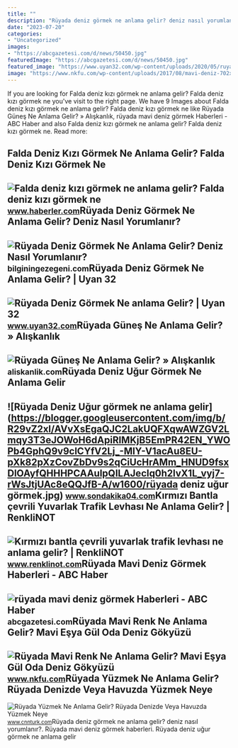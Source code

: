 ```yaml
---
title: ""
description: "Rüyada deniz görmek ne anlama gelir? deniz nasıl yorumlanır?"
date: "2023-07-20"
categories:
- "Uncategorized"
images:
- "https://abcgazetesi.com/d/news/50450.jpg"
featuredImage: "https://abcgazetesi.com/d/news/50450.jpg"
featured_image: "https://www.uyan32.com/wp-content/uploads/2020/05/ruyada-deniz-gormek-ne-anlama-gelir.jpg"
image: "https://www.nkfu.com/wp-content/uploads/2017/08/mavi-deniz-702x336.jpg"
---
```


If you are looking for Falda deniz kızı görmek ne anlama gelir? Falda deniz kızı görmek ne you've visit to the right page. We have 9 Images about Falda deniz kızı görmek ne anlama gelir? Falda deniz kızı görmek ne like Rüyada Güneş Ne Anlama Gelir? » Alışkanlık, rüyada mavi deniz görmek Haberleri - ABC Haber and also Falda deniz kızı görmek ne anlama gelir? Falda deniz kızı görmek ne. Read more:

Falda Deniz Kızı Görmek Ne Anlama Gelir? Falda Deniz Kızı Görmek Ne
-------------------------------------------------------------------

 ![Falda deniz kızı görmek ne anlama gelir? Falda deniz kızı görmek ne](https://i.hbrcdn.com/haber/2021/06/21/falda-deniz-kizi-gormek-ne-anlama-gelir-falda-14215578_5512_amp.jpg) <small>www.haberler.com</small>Rüyada Deniz Görmek Ne Anlama Gelir? Deniz Nasıl Yorumlanır?
------------------------------------------------------------

 ![Rüyada Deniz Görmek Ne Anlama Gelir? Deniz Nasıl Yorumlanır?](https://bilginingezegeni.com/wp-content/uploads/2020/04/Rüyada-Deniz-Görmek-Ne-Anlama-Gelir.jpg) <small>bilginingezegeni.com</small>Rüyada Deniz Görmek Ne Anlama Gelir? | Uyan 32
----------------------------------------------

 ![Rüyada Deniz Görmek Ne anlama Gelir? | Uyan 32](https://www.uyan32.com/wp-content/uploads/2020/05/ruyada-deniz-gormek-ne-anlama-gelir.jpg) <small>www.uyan32.com</small>Rüyada Güneş Ne Anlama Gelir? » Alışkanlık
------------------------------------------

 ![Rüyada Güneş Ne Anlama Gelir? » Alışkanlık](https://aliskanlik.com/wp-content/uploads/2022/04/Ruyada-Gunes-Ne-Anlama-Gelir.jpeg) <small>aliskanlik.com</small>Rüyada Deniz Uğur Görmek Ne Anlama Gelir
----------------------------------------

 ![Rüyada Deniz Uğur görmek ne anlama gelir](https://blogger.googleusercontent.com/img/b/R29vZ2xl/AVvXsEgaQJC2LakUQFXqwAWZGV2Lmqy3T3eJOWoH6dApiRIMKjB5EmPR42EN_YWOPb4GphQ9v9clCYfV2Lj_-MIY-V1acAu8EU-pXk82pXzCovZbDv9s2qCiUcHrAMm_HNUD9fsxDlOAyfQHHHPCAAulpQILAJecIq0h2lvX1L_vyj7-rWsJtjUAc8eQQJfB-A/w1600/rüyada deniz uğur görmek.jpg) <small>www.sondakika04.com</small>Kırmızı Bantla çevrili Yuvarlak Trafik Levhası Ne Anlama Gelir? | RenkliNOT
---------------------------------------------------------------------------

 ![Kırmızı bantla çevrili yuvarlak trafik levhası ne anlama gelir? | RenkliNOT](https://www.renklinot.com/wp-content/uploads/2016/03/yuvarlak-trafik-levhaları.jpg) <small>www.renklinot.com</small>Rüyada Mavi Deniz Görmek Haberleri - ABC Haber
----------------------------------------------

 ![rüyada mavi deniz görmek Haberleri - ABC Haber](https://abcgazetesi.com/d/news/50450.jpg) <small>abcgazetesi.com</small>Rüyada Mavi Renk Ne Anlama Gelir? Mavi Eşya Gül Oda Deniz Gökyüzü
-----------------------------------------------------------------

 ![Rüyada Mavi Renk Ne Anlama Gelir? Mavi Eşya Gül Oda Deniz Gökyüzü](https://www.nkfu.com/wp-content/uploads/2017/08/mavi-deniz-702x336.jpg) <small>www.nkfu.com</small>Rüyada Yüzmek Ne Anlama Gelir? Rüyada Denizde Veya Havuzda Yüzmek Neye
----------------------------------------------------------------------

 ![Rüyada Yüzmek Ne Anlama Gelir? Rüyada Denizde Veya Havuzda Yüzmek Neye](https://i.cnnturk.com/i/cnnturk/75/740x416/6104e887bf21441690169189.jpg) <small>www.cnnturk.com</small>Rüyada deniz görmek ne anlama gelir? deniz nasıl yorumlanır?. Rüyada mavi deniz görmek haberleri. Rüyada deniz uğur görmek ne anlama gelir
